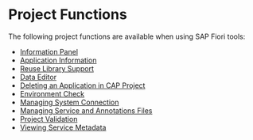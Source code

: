 <!-- loio0d8fa328b0b3466688ef10a493d78a0f -->

# Project Functions

The following project functions are available when using SAP Fiori tools:

-   [Information Panel](information-panel-a9a6c4b.md)
-   [Application Information](application-information-c3e0989.md)
-   [Reuse Library Support](reuse-library-support-6e99fbb.md)
-   [Data Editor](data-editor-18e43b5.md)
-   [Deleting an Application in CAP Project](deleting-an-application-in-cap-project-709f838.md)
-   [Environment Check](environment-check-75390cf.md)
-   [Managing System Connection](managing-system-connection-78a82b6.md)
-   [Managing Service and Annotations Files](managing-service-and-annotations-files-8182ff3.md)
-   [Project Validation](project-validation-6f3c737.md)
-   [Viewing Service Metadata](viewing-service-metadata-e369c2c.md)

